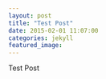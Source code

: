 ```yaml
---
layout: post
title: "Test Post"
date: 2015-02-01 11:07:00
categories: jekyll
featured_image:
---
```


Test Post 